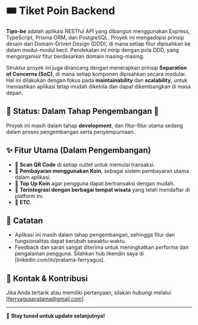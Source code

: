 # 🎟️ Tiket Poin Backend

**Tipo-be** adalah aplikasi RESTful API yang dibangun menggunakan Express, TypeScript, Prisma ORM, dan PostgreSQL. Proyek ini mengadopsi prinsip desain dari Domain-Driven Design (DDD), di mana setiap fitur dipisahkan ke dalam modul-modul kecil. Pendekatan ini mirip dengan pola DDD, yang mengorganisir fitur berdasarkan domain masing-masing.

Struktur proyek ini juga dirancang dengan menerapkan prinsip **Separation of Concerns (SoC)**, di mana setiap komponen dipisahkan secara modular. Hal ini dilakukan dengan fokus pada **maintainability** dan **scalability**, untuk memastikan aplikasi tetap mudah dikelola dan dapat dikembangkan di masa depan.

## 🚧 Status: Dalam Tahap Pengembangan 🚧

Proyek ini masih dalam tahap **development**, dan fitur-fitur utama sedang dalam proses pengembangan serta penyempurnaan.

## ✨ Fitur Utama (Dalam Pengembangan)

- 🔹 **Scan QR Code** di setiap outlet untuk memulai transaksi.
- 🔹 **Pembayaran menggunakan Koin**, sebagai sistem pembayaran utama dalam aplikasi.
- 🔹 **Top Up Koin** agar pengguna dapat bertransaksi dengan mudah.
- 🔹 **Terintegrasi dengan berbagai tempat wisata** yang telah mendaftar di platform ini.
- 🔹 **ETC**.

## 📌 Catatan

- Aplikasi ini masih dalam tahap pengembangan, sehingga fitur dan fungsionalitas dapat berubah sewaktu-waktu.
- Feedback dan saran sangat diterima untuk meningkatkan performa dan pengalaman pengguna. Silahkan hub likendin saya di [linkedin.com/in/pratama-ferryagus].

## 📢 Kontak & Kontribusi

Jika Anda tertarik atau memiliki pertanyaan, silakan hubungi melalui [ferryaguspratama@gmail.com].

---

🚀 **Stay tuned untuk update selanjutnya!**
